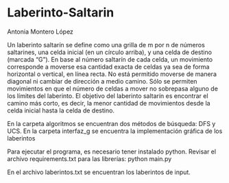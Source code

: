 # Laberinto-Saltarin
Antonia Montero López

Un laberinto saltarín se define como una grilla de m por n de números saltarines, una celda
inicial (en un círculo arriba), y una celda de destino (marcada “G”). En base al número
saltarín de cada celda, un movimiento corresponde a moverse esa cantidad exacta de
celdas ya sea de forma horizontal o vertical, en línea recta. No está permitido moverse de
manera diagonal ni cambiar de dirección a medio camino. Sólo se permiten movimientos en
que el número de celdas a mover no sobrepasa alguno de los límites del laberinto. El
objetivo del laberinto saltarín es encontrar el camino más corto, es decir, la menor cantidad
de movimientos desde la celda inicial hasta la celda de destino.

En la carpeta algoritmos se encuentran dos métodos de búsqueda: DFS y UCS.
En la carpeta interfaz_g se encuentra la implementación gráfica de los laberintos


Para ejecutar el programa, es necesario tener instalado python. Revisar el archivo requirements.txt para las librerías:
python main.py

En el archivo laberintos.txt se encuentran los laberintos de input.

